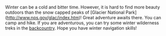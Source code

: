 Winter can be a cold and bitter time. However, it is hard to find more 
beauty outdoors than the snow capped peaks of [Glacier National Park]
(http://www.nps.gov/glac/index.htm)! Great adventure awaits there. You can
camp and hike. If you are adventurous, you can try some winter wilderness
treks in the [backcountry](http://www.nps.gov/glac/planyourvisit/backcountry.htm). 
Hope you have winter navigation skills!
